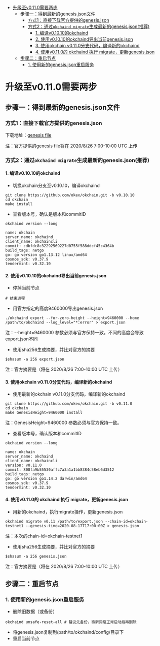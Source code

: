 
* [升级至v0.11.0需要两步](#升级至v0110需要两步)
  * [步骤一：得到最新的genesis.json文件](#步骤一得到最新的genesisjson文件)
     * [方式1：直接下载官方提供的genesis.json](#方式1直接下载官方提供的genesisjson)
     * [方式2：通过`okchaind migrate`生成最新的genesis.json(推荐)](#方式2自己migrate出genesisjson推荐)
        * [1. 编译v0.10.10的okchaind](#1-编译v01010的okchaind)
        * [2. 使用v0.10.10的okchaind导出当前genesis.json](#2-使用v01010的okchaind导出当前genesisjson)
        * [3. 使用okchain v0.11.0分支代码，编译新的okchaind](#3-使用okchain-v0110分支代码编译新的okchaind)
        * [4. 使用v0.11.0的 okchaind 执行 migrate，更新genesis.json](#4-使用v0110的-okchaind-执行-migrate更新genesisjson)
  * [步骤二：重启节点](#步骤二重启节点)
     * [1. 使用新的genesis.json重启服务](#1-使用新的genesisjson重启服务)


# 升级至v0.11.0需要两步

## 步骤一：得到最新的genesis.json文件
### 方式1：直接下载官方提供的genesis.json
下载地址：[genesis file](https://raw.githubusercontent.com/okex/testnets/master/v0.11/genesis.json)  

注：官方提供的genesis file将在 2020/8/26 7:00-10:00 UTC 上传

### 方式2：通过`okchaind migrate`生成最新的genesis.json(推荐)
#### 1. 编译v0.10.10的okchaind
- 切换okchain分支至v0.10.10，编译okchaind
```
git clone https://github.com/okex/okchain.git -b v0.10.10
cd okchain
make install
```

- 查看版本号，确认是版本和commitID
```
okchaind version --long

name: okchain
server_name: okchaind
client_name: okchaincli
commit: cdbfdc8c32292569227d0755f588ddcf45c4364b
build_tags: netgo
go: go version go1.13.12 linux/amd64
cosmos_sdk: v0.37.9
tendermint: v0.32.10
```

#### 2. 使用v0.10.10的okchaind导出当前genesis.json
- 停掉当前节点
```
# 结束进程
```
- 用官方指定的高度9460000导出genesis.json
```
./okchaind export --for-zero-height --height=9460000 --home /path/to/okchaind --log_level="*:error" > export.json
```
注：--height=9460000 参数必须与官方保持一致。不同的高度会导致export.json不同

- 使用sha256生成摘要，并比对官方的摘要
```
$shasum -a 256 export.json
```
注：官方摘要是（将在 2020/8/26 7:00-10:00 UTC 上传）


#### 3. 使用okchain v0.11.0分支代码，编译新的okchaind

- 使用最新的okchain v0.11.0分支代码，编译新的okchaind
```
git clone https://github.com/okex/okchain.git -b v0.11.0
cd okchain
make GenesisHeight=9460000 install
```
注：GenesisHeight=9460000 参数必须与官方保持一致。

- 查看版本号，确认版本和commitID
```
okchaind version --long

name: okchain
server_name: okchaind
client_name: okchaincli
version: v0.11.0
commit: 808fa9b55530affc7a3a1a1bb8384c58eb6d3512
build_tags: netgo
go: go version go1.14.2 darwin/amd64
cosmos_sdk: v0.37.9
tendermint: v0.32.10
```


#### 4. 使用v0.11.0的 okchaind 执行 migrate，更新genesis.json
- 用新的okchaind，执行migrate操作，更新genesis.json
```
okchaind migrate v0.11 /path/to/export.json --chain-id=okchain-testnet1 --genesis-time=2020-08-17T17:00:00Z > genesis.json
```
注：本次的chain-id=okchain-testnet1

- 使用sha256生成摘要，并比对官方的摘要
```
$shasum -a 256 genesis.json
```
注：官方摘要是（将在 2020/8/26 7:00-10:00 UTC 上传）


## 步骤二：重启节点
### 1. 使用新的genesis.json重启服务
- 删除旧数据（或备份）
```
okchaind unsafe-reset-all # 建议先备份，待新网络正常启动后再删除
```
- 将genesis.json复制到/path/to/okchaind/config/目录下
- 重启当前节点







